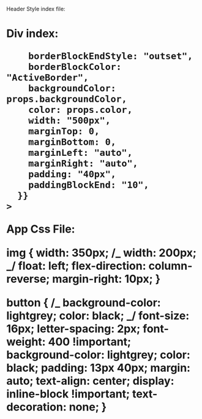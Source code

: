 Header Style index file:

<h1 style={{ justifyContent: "center", textAlign: "center" }}>

Div index:

 <div
      style={{
        display: "flex",
        flexDirection: "column",
        flexFlow: "column",
        alignItems: "center",

        borderBlockEndStyle: "outset",
        borderBlockColor: "ActiveBorder",
        backgroundColor: props.backgroundColor,
        color: props.color,
        width: "500px",
        marginTop: 0,
        marginBottom: 0,
        marginLeft: "auto",
        marginRight: "auto",
        padding: "40px",
        paddingBlockEnd: "10",
      }}
    >

App Css File:

img {
width: 350px;
/_ width: 200px; _/
float: left;
flex-direction: column-reverse;
margin-right: 10px;
}

button {
/_ background-color: lightgrey;
color: black; _/
font-size: 16px;
letter-spacing: 2px;
font-weight: 400 !important;
background-color: lightgrey;
color: black;
padding: 13px 40px;
margin: auto;
text-align: center;
display: inline-block !important;
text-decoration: none;
}
